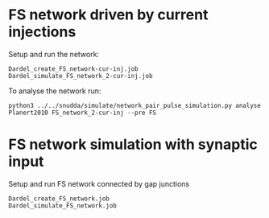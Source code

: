 # FS network driven by current injections

Setup and run the network:
```
Dardel_create_FS_network-cur-inj.job
Dardel_simulate_FS_network_2-cur-inj.job
```

To analyse the network run:
```
python3 ../../snudda/simulate/network_pair_pulse_simulation.py analyse Planert2010 FS_network_2-cur-inj --pre FS
```

# FS network simulation with synaptic input

Setup and run FS network connected by gap junctions

```
Dardel_create_FS_network.job
Dardel_simulate_FS_network.job
```

